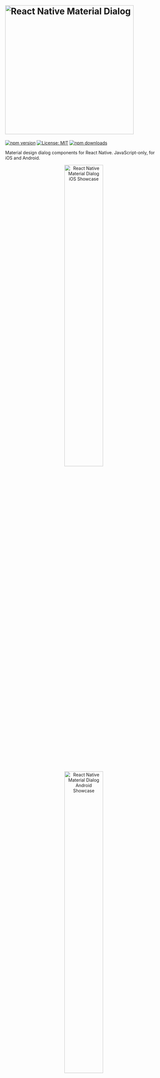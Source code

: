 # <img alt="React Native Material Dialog" src="images/logo.png" width="412"/>

[![npm version](https://img.shields.io/npm/v/react-native-material-dialog.svg)](https://www.npmjs.com/package/react-native-material-dialog)
[![License: MIT](https://img.shields.io/badge/License-MIT-green.svg)](https://opensource.org/licenses/MIT)
[![npm downloads](https://img.shields.io/npm/dm/react-native-material-dialog.svg)](https://www.npmjs.com/package/react-native-material-dialog)

Material design dialog components for React Native. JavaScript-only, for iOS and
Android.

<p align="center">
<img alt="React Native Material Dialog iOS Showcase" src="images/ios.png" width="49.7%"/>
<img alt="React Native Material Dialog Android Showcase" src="images/android.png" width="49.7%"/>
</p>

## Getting started

#### Step 1

If you're not using Expo, install
[react-native-vector-icons](https://github.com/oblador/react-native-vector-icons#installation)

#### Step 2

Install react-native-material-dialog

`npm install react-native-material-dialog --save`

## Example

* Run the example app
  [via Expo](https://exp.host/@hectahertz/react-native-material-dialog-example)
  or [check the code](example/App.js).

## Included components

* [x] [MaterialDialog](https://github.com/hectahertz/react-native-material-dialog#materialdialog)
* [x] [SinglePickerMaterialDialog](https://github.com/hectahertz/react-native-material-dialog#singlepickermaterialdialog)
* [x] [MultiPickerMaterialDialog](https://github.com/hectahertz/react-native-material-dialog#multipickermaterialdialog)

## Roadmap

* [ ] Support for stacked action buttons.
* [ ] Dialog that holds a slider.
* [ ] Simple dialog component that accepts a string as content and styles it.

## MaterialDialog

Basic and customizable dialog that can hold any component.

<img alt="Material Design Collection" src="images/dialog.gif"/>

```jsx
import { MaterialDialog } from 'react-native-material-dialog';

<MaterialDialog
  title="Use Google's Location Service?"
  visible={this.state.visible}
  onOk={() => this.setState({ visible: false })}
  onCancel={() => this.setState({ visible: false })}>
  <Text style={styles.dialogText}>
    Let Google help apps determine location. This means sending anonymous
    location data to Google, even when no apps are running.
  </Text>
</MaterialDialog>;
```

## Props

| Name            | Description                                                        | Default/Required      | Type    |
| --------------- | ------------------------------------------------------------------ | --------------------- | ------- |
| visible         | shows or hides the dialog                                          | required              | bool    |
| children        | element to be rendered in the content of the dialog                | required              | element |
| onCancel        | callback when the dialog is closed or the cancel action is pressed | required              | func    |
| onOk            | callback when the ok action is pressed                             | undefined             | func    |
| cancelLabel     | label for the cancel action                                        | 'CANCEL'              | string  |
| okLabel         | label for the ok action                                            | 'OK'                  | string  |
| title           | text for the dialog title                                          | undefined             | string  |
| titleColor      | color of the dialog title                                          | 'rgba(0, 0, 0, 0.87)' | string  |
| backgroundColor | color of the dialog background                                     | '#FFFFFF'             | string  |
| colorAccent     | color of the action text                                           | '#51BC78'             | string  |
| scrolled        | whether the form is in scrolled mode                               | false                 | bool    |
| addPadding      | automatically add paddings to the content                          | true                  | bool    |

## SinglePickerMaterialDialog

Ready to use dialog that allows to choose only one option from a list.

<img alt="Material Design Collection" src="images/singlepicker.gif"/>

```jsx
import { SinglePickerMaterialDialog } from 'react-native-material-dialog';

<SinglePickerMaterialDialog
  title={'Pick one element!'}
  items={LIST.map((row, index) => ({ value: index, label: row }))}
  visible={this.state.singlePickerVisible}
  selectedItem={this.state.singlePickerSelectedItem}
  onCancel={() => this.setState({ singlePickerVisible: false })}
  onOk={result => {
    this.setState({ singlePickerVisible: false });
    this.setState({ singlePickerSelectedItem: result.selectedItem });
  }}
/>;
```

## Props

| Name            | Description                                                        | Default/Required      | Type                                                 |
| --------------- | ------------------------------------------------------------------ | --------------------- | ---------------------------------------------------- |
| visible         | shows or hides the dialog                                          | required              | bool                                                 |
| items           | list of options to choose from                                     | required              | array of objects with a 'label' and 'value' property |
| selectedItem    | item that will be selected when opening the dialog                 | required              | object with a 'label' and 'value' property           |
| onCancel        | callback when the dialog is closed or the cancel action is pressed | required              | func                                                 |
| onOk            | callback when the ok action is pressed                             | undefined             | func                                                 |
| cancelLabel     | label for the cancel action                                        | 'CANCEL'              | string                                               |
| okLabel         | label for the ok action                                            | 'OK'                  | string                                               |
| title           | text for the dialog title                                          | undefined             | string                                               |
| titleColor      | color of the dialog title                                          | 'rgba(0, 0, 0, 0.87)' | string                                               |
| backgroundColor | color of the dialog background                                     | '#FFFFFF'             | string                                               |
| colorAccent     | color of the action text                                           | '#51BC78'             | string                                               |
| pickerTextcolor | color of picker items text                                         | #000000               | string                                               |
| scrolled        | whether the form is in scrolled mode                               | false                 | bool                                                 |

## MultiPickerMaterialDialog

Ready to use dialog that allows to choose several options from a list.

<img alt="Material Design Collection" src="images/multipicker.gif"/>

```jsx
import { MultiPickerMaterialDialog } from 'react-native-material-dialog';

<MultiPickerMaterialDialog
  title={'Pick some elements!'}
  colorAccent={this.props.colorAccent}
  items={LIST.map((row, index) => {
    return { value: index, label: row };
  })}
  visible={this.state.multiPickerVisible}
  selectedItems={this.state.multiPickerSelectedItems}
  onCancel={() => this.setState({ multiPickerVisible: false })}
  onOk={result => {
    this.setState({ multiPickerVisible: false });
    this.setState({ multiPickerSelectedItems: result.selectedItems });
  }}
/>;
```

## Props

| Name            | Description                                                        | Default/Required      | Type                                                 |
| --------------- | ------------------------------------------------------------------ | --------------------- | ---------------------------------------------------- |
| visible         | shows or hides the dialog                                          | required              | bool                                                 |
| items           | list of options to choose from                                     | required              | array of objects with a 'label' and 'value' property |
| selectedItems   | items that will be selected when opening the dialog                | required              | array of objects with a 'label' and 'value' property |
| onCancel        | callback when the dialog is closed or the cancel action is pressed | required              | func                                                 |
| onOk            | callback when the ok action is pressed                             | undefined             | func                                                 |
| cancelLabel     | label for the cancel action                                        | 'CANCEL'              | string                                               |
| okLabel         | label for the ok action                                            | 'OK'                  | string                                               |
| title           | text for the dialog title                                          | undefined             | string                                               |
| titleColor      | color of the dialog title                                          | 'rgba(0, 0, 0, 0.87)' | string                                               |
| backgroundColor | color of the dialog background                                     | '#FFFFFF'             | string                                               |
| colorAccent     | color of the action text                                           | '#51BC78'             | string                                               |
| pickerTextcolor | color of picker items text                                         | #000000               | string                                               |
| scrolled        | whether the form is in scrolled mode                               | false                 | bool                                                 |

## References

* https://material.io/guidelines/components/dialogs.html

## License

* [MIT](LICENSE)

## Contact

[Tweet me @hectahertz](https://twitter.com/hectahertz)
